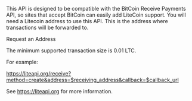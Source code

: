 This API is designed to be compatible with the BitCoin Receive Payments API, so sites that accept BitCoin can easily add LiteCoin support. You will need a Litecoin address to use this API. This is the address where transactions will be forwarded to.

Request an Address

The minimum supported transaction size is 0.01 LTC.

For example:

https://liteapi.org/receive?method=create&address=$receiving_address&callback=$callback_url

See https://liteapi.org for more information.
